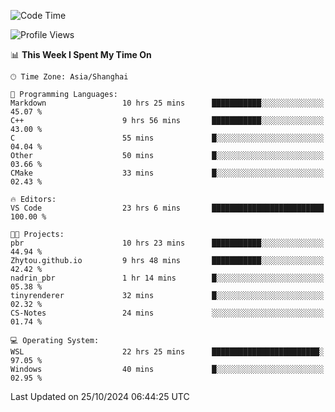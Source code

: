 <!--START_SECTION:waka-->
![Code Time](http://img.shields.io/badge/Code%20Time-2%2C071%20hrs%206%20mins-blue)

![Profile Views](http://img.shields.io/badge/Profile%20Views-0-blue)

📊 **This Week I Spent My Time On** 

```text
🕑︎ Time Zone: Asia/Shanghai

💬 Programming Languages: 
Markdown                 10 hrs 25 mins      ███████████░░░░░░░░░░░░░░   45.07 % 
C++                      9 hrs 56 mins       ███████████░░░░░░░░░░░░░░   43.00 % 
C                        55 mins             █░░░░░░░░░░░░░░░░░░░░░░░░   04.04 % 
Other                    50 mins             █░░░░░░░░░░░░░░░░░░░░░░░░   03.66 % 
CMake                    33 mins             █░░░░░░░░░░░░░░░░░░░░░░░░   02.43 % 

🔥 Editors: 
VS Code                  23 hrs 6 mins       █████████████████████████   100.00 % 

🐱‍💻 Projects: 
pbr                      10 hrs 23 mins      ███████████░░░░░░░░░░░░░░   44.94 % 
Zhytou.github.io         9 hrs 48 mins       ███████████░░░░░░░░░░░░░░   42.42 % 
nadrin_pbr               1 hr 14 mins        █░░░░░░░░░░░░░░░░░░░░░░░░   05.38 % 
tinyrenderer             32 mins             █░░░░░░░░░░░░░░░░░░░░░░░░   02.32 % 
CS-Notes                 24 mins             ░░░░░░░░░░░░░░░░░░░░░░░░░   01.74 % 

💻 Operating System: 
WSL                      22 hrs 25 mins      ████████████████████████░   97.05 % 
Windows                  40 mins             █░░░░░░░░░░░░░░░░░░░░░░░░   02.95 % 
```


 Last Updated on 25/10/2024 06:44:25 UTC
<!--END_SECTION:waka-->